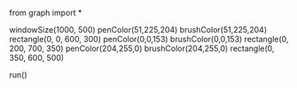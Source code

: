 from graph import *

windowSize(1000, 500)
penColor(51,225,204)
brushColor(51,225,204)
rectangle(0, 0, 600, 300)
penColor(0,0,153)
brushColor(0,0,153)
rectangle(0, 200, 700, 350)
penColor(204,255,0)
brushColor(204,255,0)
rectangle(0, 350, 600, 500)

run()